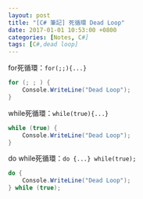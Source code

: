 ```yaml
---
layout: post
title: "[C# 筆記] 死循環 Dead Loop"
date: 2017-01-01 10:53:00 +0800
categories: [Notes, C#]
tags: [C#,dead loop]
---
```


for死循環：`for(;;){...}`
```c#
for (; ; ) {
    Console.WriteLine("Dead Loop");
}
```
while死循環：`while(true){...}`
```c#
while (true) {
    Console.WriteLine("Dead Loop");
}
```
do while死循環：`do {...} while(true);`
```c#
do {
    Console.WriteLine("Dead Loop");
} while (true);
```